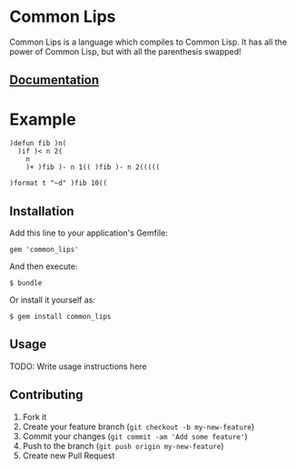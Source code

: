 # Common Lips

Common Lips is a language which compiles to Common Lisp. It has all the power of Common Lisp, but with all the parenthesis swapped!

## [Documentation](http://rubydoc.info/github/nicolasmccurdy/common_lips/frames)

# Example
```
)defun fib )n(
  )if )< n 2(
    n
    )+ )fib )- n 1(( )fib )- n 2(((((

)format t "~d" )fib 10((
```

## Installation

Add this line to your application's Gemfile:

    gem 'common_lips'

And then execute:

    $ bundle

Or install it yourself as:

    $ gem install common_lips

## Usage

TODO: Write usage instructions here

## Contributing

1. Fork it
2. Create your feature branch (`git checkout -b my-new-feature`)
3. Commit your changes (`git commit -am 'Add some feature'`)
4. Push to the branch (`git push origin my-new-feature`)
5. Create new Pull Request
